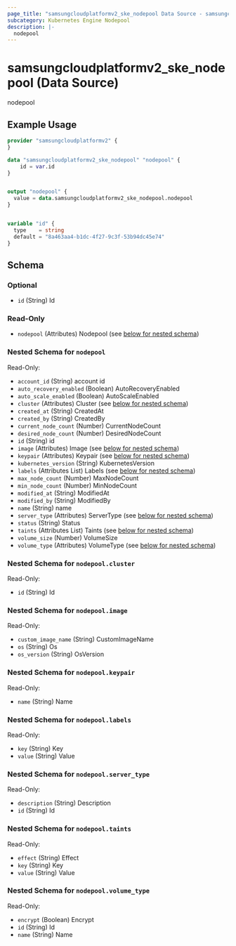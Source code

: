 ```yaml
---
page_title: "samsungcloudplatformv2_ske_nodepool Data Source - samsungcloudplatformv2"
subcategory: Kubernetes Engine Nodepool
description: |-
  nodepool
---
```


# samsungcloudplatformv2_ske_nodepool (Data Source)

nodepool

## Example Usage

```terraform
provider "samsungcloudplatformv2" {
}

data "samsungcloudplatformv2_ske_nodepool" "nodepool" {
    id = var.id
}


output "nodepool" {
  value = data.samsungcloudplatformv2_ske_nodepool.nodepool
}


variable "id" {
  type    = string
  default = "8a463aa4-b1dc-4f27-9c3f-53b94dc45e74"
}
```

<!-- schema generated by tfplugindocs -->
## Schema

### Optional

- `id` (String) Id

### Read-Only

- `nodepool` (Attributes) Nodepool (see [below for nested schema](#nestedatt--nodepool))

<a id="nestedatt--nodepool"></a>
### Nested Schema for `nodepool`

Read-Only:

- `account_id` (String) account id
- `auto_recovery_enabled` (Boolean) AutoRecoveryEnabled
- `auto_scale_enabled` (Boolean) AutoScaleEnabled
- `cluster` (Attributes) Cluster (see [below for nested schema](#nestedatt--nodepool--cluster))
- `created_at` (String) CreatedAt
- `created_by` (String) CreatedBy
- `current_node_count` (Number) CurrentNodeCount
- `desired_node_count` (Number) DesiredNodeCount
- `id` (String) id
- `image` (Attributes) Image (see [below for nested schema](#nestedatt--nodepool--image))
- `keypair` (Attributes) Keypair (see [below for nested schema](#nestedatt--nodepool--keypair))
- `kubernetes_version` (String) KubernetesVersion
- `labels` (Attributes List) Labels (see [below for nested schema](#nestedatt--nodepool--labels))
- `max_node_count` (Number) MaxNodeCount
- `min_node_count` (Number) MinNodeCount
- `modified_at` (String) ModifiedAt
- `modified_by` (String) ModifiedBy
- `name` (String) name
- `server_type` (Attributes) ServerType (see [below for nested schema](#nestedatt--nodepool--server_type))
- `status` (String) Status
- `taints` (Attributes List) Taints (see [below for nested schema](#nestedatt--nodepool--taints))
- `volume_size` (Number) VolumeSize
- `volume_type` (Attributes) VolumeType (see [below for nested schema](#nestedatt--nodepool--volume_type))

<a id="nestedatt--nodepool--cluster"></a>
### Nested Schema for `nodepool.cluster`

Read-Only:

- `id` (String) Id


<a id="nestedatt--nodepool--image"></a>
### Nested Schema for `nodepool.image`

Read-Only:

- `custom_image_name` (String) CustomImageName
- `os` (String) Os
- `os_version` (String) OsVersion


<a id="nestedatt--nodepool--keypair"></a>
### Nested Schema for `nodepool.keypair`

Read-Only:

- `name` (String) Name


<a id="nestedatt--nodepool--labels"></a>
### Nested Schema for `nodepool.labels`

Read-Only:

- `key` (String) Key
- `value` (String) Value


<a id="nestedatt--nodepool--server_type"></a>
### Nested Schema for `nodepool.server_type`

Read-Only:

- `description` (String) Description
- `id` (String) Id


<a id="nestedatt--nodepool--taints"></a>
### Nested Schema for `nodepool.taints`

Read-Only:

- `effect` (String) Effect
- `key` (String) Key
- `value` (String) Value


<a id="nestedatt--nodepool--volume_type"></a>
### Nested Schema for `nodepool.volume_type`

Read-Only:

- `encrypt` (Boolean) Encrypt
- `id` (String) Id
- `name` (String) Name